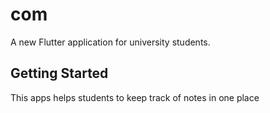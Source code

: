 # com

A new Flutter application for university students.

## Getting Started

This apps helps students to keep track of notes in one place
